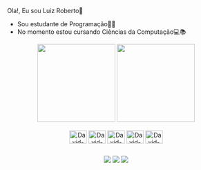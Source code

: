 Ola!, Eu sou Luiz Roberto👋

- Sou estudante de Programação👨‍💻
- No momento estou cursando Ciências da Computação💻📚
<div align="center">
 <main>
  <div class="stats" align="center">
<img height="180rem" src="https://github-readme-stats-git-masterrstaa-rickstaa.vercel.app/api?username=LuizRobert33&show_icons=true&rank_icon=github&hide_border=true&theme=holi&bg_color=0d1117&include_all_commits=true&count_private=true"/>
<img height="180rem" src="https://github-readme-stats-git-masterrstaa-rickstaa.vercel.app/api/top-langs/?username=LuizRobert33&hide_border=true&layout=compact&langs_count=6&theme=holi&bg_color=0d1117&include_all_commits=true&count_private=true"/>

  </div>
  <div class="skills" align="center">
</a>
<div style="display: inline_block"><br>
  <img align="center" alt="David-React" height="30" width="40"src="https://cdn.jsdelivr.net/gh/devicons/devicon/icons/html5/html5-original.svg" />
  <img align="center" alt="David-React" height="30" width="40"src="https://cdn.jsdelivr.net/gh/devicons/devicon/icons/css3/css3-original.svg"/>
  <img align="center" alt="David-React" height="30" width="40"src="https://cdn.jsdelivr.net/gh/devicons/devicon/icons/javascript/javascript-original.svg" />
  <img align="center" alt="David-React" height="30" width="40"src="https://cdn.jsdelivr.net/gh/devicons/devicon/icons/python/python-original.svg" />
  <img align="center" alt="David-React" height="30" width="40"src="https://cdn.jsdelivr.net/gh/devicons/devicon/icons/c/c-original.svg" />
  
 ##
  
    
<div> 
  <a href="https://www.instagram.com/luizrobertonobre/" target="_blank"><img src="https://img.shields.io/badge/-Instagram-%23E4405F?style=for-the-badge&logo=instagram&logoColor=white" target="_blank"></a>
  <a href = "mailto:luizrobertonobre@gmail.com"><img src="https://img.shields.io/badge/-Gmail-%23333?style=for-the-badge&logo=gmail&logoColor=white" target="_blank"></a>
  <a href="https://www.linkedin.com/in/luiz-roberto-942567245/" target="_blank"><img src="https://img.shields.io/badge/-LinkedIn-%230077B5?style=for-the-badge&logo=linkedin&logoColor=white" target="_blank"></a> 
  
  
  
</div>

